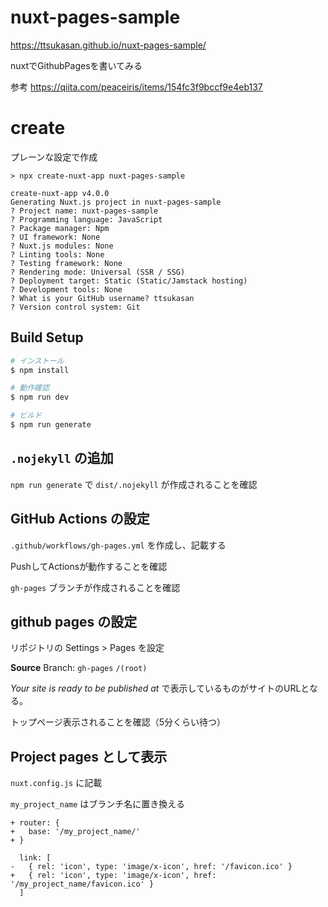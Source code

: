 # nuxt-pages-sample

https://ttsukasan.github.io/nuxt-pages-sample/

nuxtでGithubPagesを書いてみる

参考 https://qiita.com/peaceiris/items/154fc3f9bccf9e4eb137

# create

プレーンな設定で作成

```
> npx create-nuxt-app nuxt-pages-sample

create-nuxt-app v4.0.0
Generating Nuxt.js project in nuxt-pages-sample
? Project name: nuxt-pages-sample
? Programming language: JavaScript
? Package manager: Npm
? UI framework: None
? Nuxt.js modules: None
? Linting tools: None
? Testing framework: None
? Rendering mode: Universal (SSR / SSG)
? Deployment target: Static (Static/Jamstack hosting)
? Development tools: None
? What is your GitHub username? ttsukasan
? Version control system: Git
```

## Build Setup

```bash
# インストール
$ npm install

# 動作確認
$ npm run dev

# ビルド
$ npm run generate
```

## `.nojekyll` の追加

`npm run generate` で `dist/.nojekyll` が作成されることを確認

## GitHub Actions の設定

`.github/workflows/gh-pages.yml` を作成し、記載する

PushしてActionsが動作することを確認

`gh-pages` ブランチが作成されることを確認
 
## github pages の設定

リポジトリの Settings > Pages を設定

**Source** Branch: `gh-pages` `/(root)`

_Your site is ready to be published at_ で表示しているものがサイトのURLとなる。

トップページ表示されることを確認（5分くらい待つ）

## Project pages として表示

`nuxt.config.js` に記載

`my_project_name` はブランチ名に置き換える

```
+ router: {
+   base: '/my_project_name/'
+ }
```

```
  link: [
-   { rel: 'icon', type: 'image/x-icon', href: '/favicon.ico' }
+   { rel: 'icon', type: 'image/x-icon', href: '/my_project_name/favicon.ico' }
  ]
```
